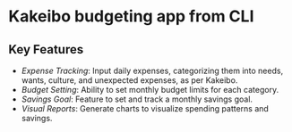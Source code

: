 # Kakeibo budgeting app from CLI

## Key Features

- *Expense Tracking*: Input daily expenses, categorizing them into needs, wants, culture, and unexpected expenses, as per Kakeibo.
- *Budget Setting*: Ability to set monthly budget limits for each category.
- *Savings Goal*: Feature to set and track a monthly savings goal.
- *Visual Reports*: Generate charts to visualize spending patterns and savings.
